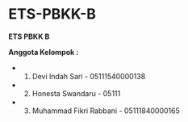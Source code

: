 # ETS-PBKK-B

**ETS PBKK B**

**Anggota Kelompok :**

- 1. Devi Indah Sari         - 05111540000138 
- 2. Honesta Swandaru        - 05111 
- 3. Muhammad Fikri Rabbani  - 05111840000165 
